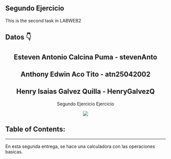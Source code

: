 ## Segundo Ejercicio
This is the second task in LABWEB2
## Datos  👇



<h2 align = "center"> Esteven Antonio Calcina Puma - stevenAnto</h2>
<h2 align = "center"> Anthony Edwin Aco Tito - atn25042002</h2>
<h2 align = "center"> Henry Isaias Galvez Quilla - HenryGalvezQ</h2>
<p align = "center"> Segundo Ejercicio Ejercicio</p>
<p align = "center"> <img src = "https://cdn-icons.flaticon.com/png/512/842/premium/842590.png?token=exp=1651121584~hmac=2dff40a4120ce351a72eab261019c06d" /> </p>

## Table of Contents:
---
En esta segunda entrega, se hace una calculadora con las operaciones basicas.
